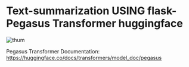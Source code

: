 # Text-summarization USING flask-Pegasus Transformer huggingface


![thum](https://user-images.githubusercontent.com/55491822/206835571-3573a309-fee7-428f-a327-29dc1aa079f8.png)


Pegasus Transformer Documentation:  https://huggingface.co/docs/transformers/model_doc/pegasus
